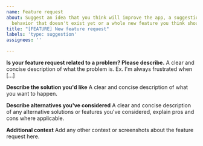 ```yaml
---
name: Feature request
about: Suggest an idea that you think will improve the app, a suggestion on better
  behavior that doesn't exist yet or a whole new feature you think should be added
title: "[FEATURE] New feature request"
labels: 'type: suggestion'
assignees: ''

---
```


**Is your feature request related to a problem? Please describe.**
A clear and concise description of what the problem is. Ex. I'm always frustrated when [...]

**Describe the solution you'd like**
A clear and concise description of what you want to happen.

**Describe alternatives you've considered**
A clear and concise description of any alternative solutions or features you've considered, explain pros and cons where applicable.

**Additional context**
Add any other context or screenshots about the feature request here.
